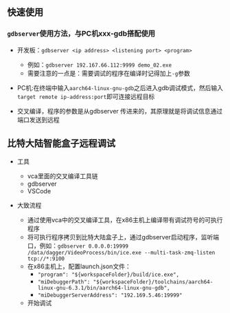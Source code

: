 ## 快速使用

### `gdbserver`使用方法，与PC机xxx-gdb搭配使用

+ 开发板：`gdbserver <ip address> <listening port> <program>`
  + 例如：`gdbserver 192.167.66.112:9999 demo_02.exe`
  + 需要注意的一点是：需要调试的程序在编译时记得加上`-g`参数

+ PC机:在终端中输入`aarch64-linux-gnu-gdb`之后进入gdb调试模式，然后输入`target remote ip-address:port`即可连接远程目标

+ 交叉编译，程序的参数是从gdbserver 传进来的，其原理就是将调试信息通过端口发送到远程

## 比特大陆智能盒子远程调试

+ 工具
  + vca里面的交叉编译工具链
  + gdbserver
  + VSCode

+ 大致流程
  + 通过使用vca中的交叉编译工具，在x86主机上编译带有调试符号的可执行程序
  + 将可执行程序拷贝到比特大陆盒子上，通过gdbserver启动程序，监听端口，例如：`gdbserver 0.0.0.0:19999  /data/dagger/VideoProcess/bin/ice.exe --multi-task-zmq-listen tcp://*:9100`
  + 在x86主机上，配置launch.json文件：
    + `"program": "${workspaceFolder}/build/ice.exe",`
    + `"miDebuggerPath": "${workspaceFolder}/toolchains/aarch64-linux-gnu-6.3.1/bin/aarch64-linux-gnu-gdb",`
    + `"miDebuggerServerAddress": "192.169.5.46:19999"`
  + 开始调试